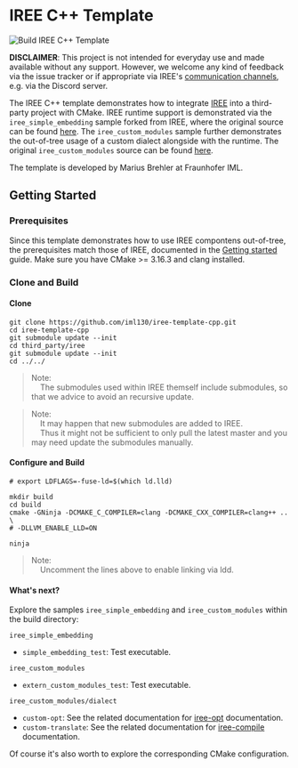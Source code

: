 # IREE C++ Template

![Build IREE C++ Template](https://github.com/iml130/iree-template-cpp/workflows/Build%20IREE%20C++%20Template/badge.svg)

**DISCLAIMER**:
This project is not intended for everyday use and made available without any support.
However, we welcome any kind of feedback via the issue tracker or if appropriate via IREE's [communication channels](https://github.com/iree-org/iree#communication-channels), e.g. via the Discord server.

The IREE C++ template demonstrates how to integrate [IREE](https://github.com/iree-org/iree) into a third-party project with CMake.
IREE runtime support is demonstrated via the `iree_simple_embedding` sample forked from IREE, where the original source can be found [here](https://github.com/iree-org/iree/tree/master/samples/iree_simple_embedding).
The `iree_custom_modules` sample further demonstrates the out-of-tree usage of a custom dialect alongside with the runtime. The original `iree_custom_modules` source can be found [here](https://github.com/iree-org/iree/tree/main/samples/iree_custom_modules).

The template is developed by Marius Brehler at Fraunhofer IML.

## Getting Started

### Prerequisites

Since this template demonstrates how to use IREE compontens out-of-tree, the prerequisites match those of IREE, documented in the [Getting started](https://iree-org.github.io/iree/building-from-source/getting-started/) guide.
Make sure you have CMake >= 3.16.3 and clang installed.

### Clone and Build
#### Clone

```shell
git clone https://github.com/iml130/iree-template-cpp.git
cd iree-template-cpp
git submodule update --init
cd third_party/iree
git submodule update --init
cd ../../
```
> Note:<br>
> &nbsp;&nbsp;&nbsp;&nbsp;The submodules used within IREE themself include submodules, so that we advice to avoid an recursive update.

> Note:<br>
> &nbsp;&nbsp;&nbsp;&nbsp;It may happen that new submodules are added to IREE.<br>
> &nbsp;&nbsp;&nbsp;&nbsp;Thus it might not be sufficient to only pull the latest master and you may need update the submodules manually.

#### Configure and Build

```shell
# export LDFLAGS=-fuse-ld=$(which ld.lld)

mkdir build
cd build
cmake -GNinja -DCMAKE_C_COMPILER=clang -DCMAKE_CXX_COMPILER=clang++ .. \
# -DLLVM_ENABLE_LLD=ON

ninja
```
> Note:<br>
> &nbsp;&nbsp;&nbsp;&nbsp;Uncomment the lines above to enable linking via ldd.

#### What's next?

Explore the samples `iree_simple_embedding` and `iree_custom_modules` within the build directory:

`iree_simple_embedding`
* `simple_embedding_test`: Test executable.

`iree_custom_modules`
* `extern_custom_modules_test`: Test executable.

`iree_custom_modules/dialect`
* `custom-opt`: See the related documentation for [iree-opt](https://github.com/iree-org/iree/blob/main/docs/developers/developing_iree/developer_overview.md#iree-opt) documentation.
* `custom-translate`: See the related documentation for [iree-compile](https://github.com/iree-org/iree/blob/main/docs/developers/developing_iree/developer_overview.md#iree-compile) documentation.

Of course it's also worth to explore the corresponding CMake configuration.
